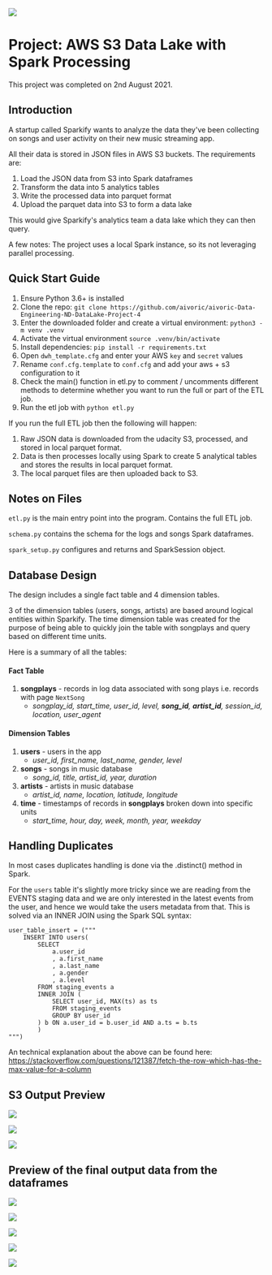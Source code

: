![](redshift_image.png)

# Project: AWS S3 Data Lake with Spark Processing

This project was completed on 2nd August 2021.

## Introduction

A startup called Sparkify wants to analyze the data they've been collecting on songs and user activity on their new music streaming app. 

All their data is stored in JSON files in AWS S3 buckets. The requirements are:
1. Load the JSON data from S3 into Spark dataframes
2. Transform the data into  5 analytics tables
3. Write the processed data into parquet format
4. Upload the parquet data into S3 to form a data lake
 
This would give Sparkify's analytics team a data lake which they can then query.

A few notes:
The project uses a local Spark instance, so its not leveraging parallel processing.

## Quick Start Guide

1. Ensure Python 3.6+ is installed
2. Clone the repo: ```git clone https://github.com/aivoric/aivoric-Data-Engineering-ND-DataLake-Project-4```
3. Enter the downloaded folder and create a virtual environment: ```python3 -m venv .venv```
4. Activate the virtual environment ```source .venv/bin/activate```
5. Install dependencies: ```pip install -r requirements.txt```
6. Open ```dwh_template.cfg``` and enter your AWS ```key``` and ```secret``` values
7. Rename ```conf.cfg.template``` to ```conf.cfg``` and add your aws + s3 configuration to it
8. Check the main() function in etl.py to comment / uncomments different methods to determine whether you want to run the full or part of the ETL job.
9. Run the etl job with ```python etl.py```

If you run the full ETL job then the following will happen:
1. Raw JSON data is downloaded from the udacity S3, processed, and stored in local parquet format.
2. Data is then processes locally using Spark to create 5 analytical tables and stores the results in local parquet format.
3. The local parquet files are then uploaded back to S3.


## Notes on Files

```etl.py``` is the main entry point into the program. Contains the full ETL job.

```schema.py``` contains the schema for the logs and songs Spark dataframes.

```spark_setup.py``` configures and returns and SparkSession object.


## Database Design

The design includes a single fact table and 4 dimension tables.

3 of the dimension tables (users, songs, artists) are based around logical entities within Sparkify. The time dimension table was created for the purpose of being able to quickly join the table with songplays and query based on different time units.

Here is a summary of all the tables:

#### **Fact Table**

1. **songplays** - records in log data associated with song plays i.e. records with page `NextSong`
    - *songplay_id, start_time, user_id, level, **song_id**, **artist_id**, session_id, location, user_agent*

#### **Dimension Tables**

1. **users** - users in the app
    - *user_id, first_name, last_name, gender, level*
2. **songs** - songs in music database
    - *song_id, title, artist_id, year, duration*
3. **artists** - artists in music database
    - *artist_id, name, location, latitude, longitude*
4. **time** - timestamps of records in **songplays** broken down into specific units
    - *start_time, hour, day, week, month, year, weekday*

## Handling Duplicates

In most cases duplicates handling is done via the .distinct() method in Spark.

For the ```users``` table it's slightly more tricky since we are reading from the EVENTS staging data and we are only interested in the latest events from the user, and hence we would take the users metadata from that. This is solved via an INNER JOIN using the Spark SQL syntax:

```
user_table_insert = ("""
    INSERT INTO users(
        SELECT
            a.user_id
            , a.first_name
            , a.last_name
            , a.gender
            , a.level
        FROM staging_events a
        INNER JOIN (
            SELECT user_id, MAX(ts) as ts
            FROM staging_events
            GROUP BY user_id
        ) b ON a.user_id = b.user_id AND a.ts = b.ts
        )
""")
```

An technical explanation about the above can be found here:
https://stackoverflow.com/questions/121387/fetch-the-row-which-has-the-max-value-for-a-column

## S3 Output Preview

![](output_preview/s3_output.png)

![](output_preview/s3_artists.png)

![](output_preview/s3_songs.png)


## Preview of the final output data from the dataframes


![](output_preview/song_table.png)

![](output_preview/artist_table.png)

![](output_preview/user_table.png)

![](output_preview/songplay_table.png)

![](output_preview/time_table.png)